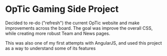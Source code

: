 <h1> OpTic Gaming Side Project </h1>

<p>Decided to re-do ("refresh") the current OpTic website and make improvements across the board. The goal was improve the overall CSS, while creating more robust Team and News pages. </p>
<p>This was also one of my first attempts with AngularJS, and used this project as a way to understand some of its features</p>
